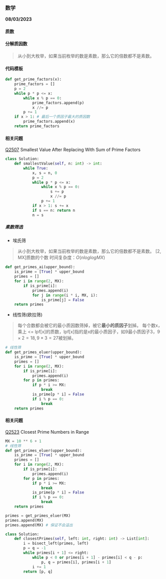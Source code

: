 ### 数学

**08/03/2023**

#### 质数

#### 分解质因数
> 从小到大枚举，如果当前枚举的数是素数，那么它的倍数都不是素数。
>

#### 代码模板

```python
def get_prime_factors(x):
    prime_factors = []
    p = 2
    while p * p <= x:
        while x % p == 0:
            prime_factors.append(p)
            x //= p
        p += 1
    if x > 1: # 最后一个质因子最大的质因数
        prime_factors.append(x)
    return prime_factors
```

#### 相关问题

[Q2507] Smallest Value After Replacing With Sum of Prime Factors
>

```python
class Solution:
    def smallestValue(self, n: int) -> int:
        while True:
            x, s = n, 0
            p = 2
            while p * p <= x:
                while x % p == 0:
                    s += p
                    x //= p
                p += 1
            if x > 1: s += x 
            if s == n: return n
            n = s 
```

##### 素数筛选
- 埃氏筛
> 从小到大枚举，如果当前枚举的数是素数，那么它的倍数都不是素数。
> [2, MX]质数的个数
> 时间复杂度：$`O(nloglogMX)`$

```python
def get_primes_ai(upper_bound):
    is_prime = [True] * upper_bound 
    primes = []
    for i in range(2, MX):
        if is_prime[i]:
            primes.append(i)
            for j in range(i * i, MX, i):
                is_prime[j] = False
    return primes
```

- 线性筛(欧拉筛)
> 每个合数都会被它的最小质因数筛掉，被它**最小的质因子**划掉。
> 每个数x，乘上 <= lpf[x]的质数，lpf[x]指的是x的最小质因子，如9最小质因子3，$`9 \times 2 = 18, 9 \times 3 = 27`$被划掉。
>
```python
# 线性筛
def get_primes_eluer(upper_bound):
    is_prime = [True] * upper_bound 
    primes = []
    for i in range(2, MX):
        if is_prime[i]:
            primes.append(i)
        for p in primes:
            if p * i >= MX:
                break
            is_prime[p * i] = False 
            if i % p == 0:
                break 
    return primes
```


#### 相关问题

[Q2523] Closest Prime Numbers in Range
```python
MX = 10 ** 6 + 1
# 线性筛
def get_primes_eluer(upper_bound):
    is_prime = [True] * upper_bound 
    primes = []
    for i in range(2, MX):
        if is_prime[i]:
            primes.append(i)
        for p in primes:
            if p * i >= MX:
                break
            is_prime[p * i] = False 
            if i % p == 0:
                break 
    return primes

primes = get_primes_eluer(MX)
primes.append(MX)
primes.append(MX) # 保证不会溢出

class Solution:
    def closestPrimes(self, left: int, right: int) -> List[int]:
        i = bisect_left(primes, left)
        p = q = -1
        while primes[i + 1] <= right:
            while p < 0 or primes[i + 1] - primes[i] < q - p:
                p, q = primes[i], primes[i + 1]
            i += 1
        return [p, q]
```


[//]: # 
   [Q34]: <https://leetcode.cn/problems/find-first-and-last-position-of-element-in-sorted-array/description/>
   [Q2507]: <https://leetcode.com/problems/smallest-value-after-replacing-with-sum-of-prime-factors/description/>
   [Q2523]: <https://leetcode.com/problems/closest-prime-numbers-in-range/description/>
